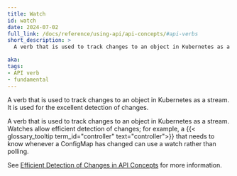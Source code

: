 ```yaml
---
title: Watch
id: watch
date: 2024-07-02
full_link: /docs/reference/using-api/api-concepts/#api-verbs
short_description: >
  A verb that is used to track changes to an object in Kubernetes as a stream.

aka:
tags:
- API verb
- fundamental
---
```

A verb that is used to track changes to an object in Kubernetes as a stream. It is used for the excellent detection of changes.

<!--more-->

A verb that is used to track changes to an object in Kubernetes as a stream. Watches allow
efficient detection of changes; for example, a
{{< glossary_tooltip term_id="controller" text="controller">}} that needs to know whenever a
ConfigMap has changed can use a watch rather than polling.

See [Efficient Detection of Changes in API Concepts](/docs/reference/using-api/api-concepts/#efficient-detection-of-changes) for more information.

